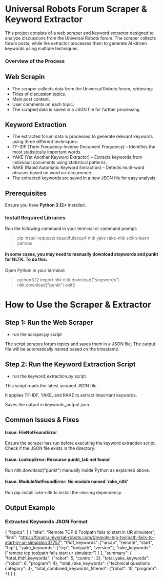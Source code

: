 # Universal Robots Forum Scraper & Keyword Extractor

This project consists of a web scraper and keyword extractor designed to analyze discussions from the Universal Robots forum. The scraper collects forum posts, while the extractor processes them to generate AI-driven keywords using multiple techniques.

### Overview of the Process

## Web Scrapin
- The scraper collects data from the Universal Robots forum, retrieving:
 - Titles of discussion topics.
 - Main post content.
 - User comments on each topic.
- The scraped data is saved in a JSON file for further processing.

## Keyword Extraction
- The extracted forum data is processed to generate relevant keywords using three different techniques:
 - TF-IDF (Term Frequency-Inverse Document Frequency) – Identifies the most statistically important words.
 - YAKE (Yet Another Keyword Extractor) – Extracts keywords from individual documents using statistical patterns.
 - RAKE (Rapid Automatic Keyword Extraction) – Detects multi-word phrases based on word co-occurrence.
- The extracted keywords are saved in a new JSON file for easy analysis.

## Prerequisites
Ensure you have **Python 3.12+** installed.

### Install Required Libraries
Run the following command in your terminal or command prompt:

> pip install requests beautifulsoup4 nltk yake rake-nltk scikit-learn pandas

#### In some cases, you may need to manually download stopwords and punkt for NLTK. To do this:

Open Python in your terminal:

> python3.12
> import nltk
> nltk.download("stopwords")
> nltk.download("punkt")
> exit()

# How to Use the Scraper & Extractor

## Step 1: Run the Web Scraper
 - run the scraper.py script

 The script scrapes forum topics and saves them in a JSON file.
 The output file will be automatically named based on the timestamp.

## Step 2: Run the Keyword Extraction Script
 - run the keyword_extraction.py script

 This script reads the latest scraped JSON file.

 It applies TF-IDF, YAKE, and RAKE to extract important keywords.

 Saves the output in keywords_output.json.


## Common Issues & Fixes
#### Issue: FileNotFoundError
Ensure the scraper has run before executing the keyword extraction script.
Check if the JSON file exists in the directory.

#### Issue: LookupError: Resource punkt_tab not found
Run nltk.download("punkt") manually inside Python as explained above.

#### Issue: ModuleNotFoundError: No module named 'rake_nltk'
Run pip install rake-nltk to install the missing dependency.


## Output Example

### Extracted Keywords JSON Format

{
    "topics": [
        {
            "title": "Remote TCP & Toolpath fails to start in UR simulator",
            "link": "https://forum.universal-robots.com/t/remote-tcp-toolpath-fails-to-start-in-ur-simulator/37757",
            "tfidf_keywords": ["urcap", "remote", "start", "tcp"],
            "yake_keywords": ["tcp", "toolpath", "version"],
            "rake_keywords": ["remote tcp toolpath fails start ur simulator"]
        }
    ],
    "summary": {
        "total_tfidf_keywords": {"robot": 5, "control": 3},
        "total_yake_keywords": {"robot": 6, "program": 4},
        "total_rake_keywords": {"technical questions category": 3},
        "total_combined_keywords_filtered": {"robot": 10, "program": 7}
    }
}
